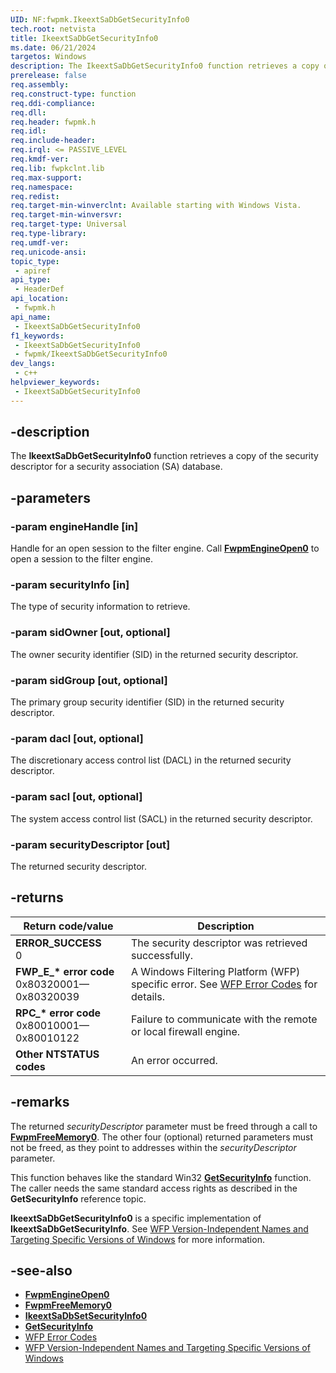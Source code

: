 ```yaml
---
UID: NF:fwpmk.IkeextSaDbGetSecurityInfo0
tech.root: netvista
title: IkeextSaDbGetSecurityInfo0
ms.date: 06/21/2024
targetos: Windows
description: The IkeextSaDbGetSecurityInfo0 function retrieves a copy of the security descriptor for a security association (SA) database.
prerelease: false
req.assembly: 
req.construct-type: function
req.ddi-compliance: 
req.dll: 
req.header: fwpmk.h
req.idl: 
req.include-header: 
req.irql: <= PASSIVE_LEVEL
req.kmdf-ver: 
req.lib: fwpkclnt.lib
req.max-support: 
req.namespace: 
req.redist: 
req.target-min-winverclnt: Available starting with Windows Vista.
req.target-min-winversvr: 
req.target-type: Universal
req.type-library: 
req.umdf-ver: 
req.unicode-ansi: 
topic_type:
 - apiref
api_type:
 - HeaderDef
api_location:
 - fwpmk.h
api_name:
 - IkeextSaDbGetSecurityInfo0
f1_keywords:
 - IkeextSaDbGetSecurityInfo0
 - fwpmk/IkeextSaDbGetSecurityInfo0
dev_langs:
 - c++
helpviewer_keywords:
 - IkeextSaDbGetSecurityInfo0
---
```


## -description

The **IkeextSaDbGetSecurityInfo0** function retrieves a copy of the security descriptor for a security association (SA) database.

## -parameters

### -param engineHandle [in]

Handle for an open session to the filter engine. Call **[FwpmEngineOpen0](nf-fwpmk-fwpmengineopen0.md)** to open a session to the filter engine.

### -param securityInfo [in]

The type of security information to retrieve.

### -param sidOwner [out, optional]

The owner security identifier (SID) in the returned security descriptor.

### -param sidGroup [out, optional]

The primary group security identifier (SID) in the returned security descriptor.

### -param dacl [out, optional]

The discretionary access control list (DACL) in the returned security descriptor.

### -param sacl [out, optional]

The system access control list (SACL) in the returned security descriptor.

### -param securityDescriptor [out]

The returned security descriptor.

## -returns

| Return code/value | Description |
|---|---|
| **ERROR_SUCCESS**<br>0 | The security descriptor was retrieved successfully. |
| **FWP_E_\* error code**<br>0x80320001—0x80320039 | A Windows Filtering Platform (WFP) specific error. See [WFP Error Codes](/windows/win32/fwp/wfp-error-codes) for details. |
| **RPC_\* error code**<br>0x80010001—0x80010122 | Failure to communicate with the remote or local firewall engine. |
| **Other NTSTATUS codes** | An error occurred. |

## -remarks

The returned *securityDescriptor* parameter must be freed through a call to **[FwpmFreeMemory0](nf-fwpmk-fwpmfreememory0.md)**. The other four (optional) returned parameters must not be freed, as they point to addresses within the *securityDescriptor* parameter.

This function behaves like the standard Win32 **[GetSecurityInfo](/windows/desktop/api/aclapi/nf-aclapi-getsecurityinfo)** function. The caller needs the same standard access rights as described in the **GetSecurityInfo** reference topic.

**IkeextSaDbGetSecurityInfo0** is a specific implementation of **IkeextSaDbGetSecurityInfo**. See [WFP Version-Independent Names and Targeting Specific Versions of Windows](/windows/desktop/FWP/wfp-version-independent-names-and-targeting-specific-versions-of-windows) for more information.

## -see-also

- **[FwpmEngineOpen0](nf-fwpmk-fwpmengineopen0.md)**
- **[FwpmFreeMemory0](nf-fwpmk-fwpmfreememory0.md)**
- **[IkeextSaDbSetSecurityInfo0](nf-fwpmk-ikeextsadbsetsecurityinfo0.md)**
- **[GetSecurityInfo](/windows/desktop/api/aclapi/nf-aclapi-getsecurityinfo)**
- [WFP Error Codes](/windows/win32/fwp/wfp-error-codes)
- [WFP Version-Independent Names and Targeting Specific Versions of Windows](/windows/desktop/FWP/wfp-version-independent-names-and-targeting-specific-versions-of-windows)
